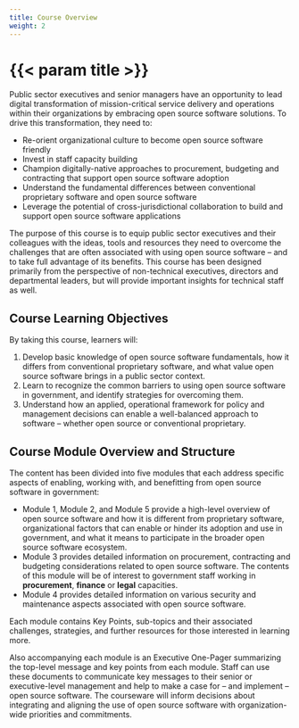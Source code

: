 ```yaml
---
title: Course Overview
weight: 2
---
```


# {{< param title >}}

Public sector executives and senior managers have an opportunity to lead digital transformation of mission-critical service delivery and operations within their organizations by embracing open source software solutions.
To drive this transformation, they need to:

- Re-orient organizational culture to become open source software friendly
- Invest in staff capacity building
- Champion digitally-native approaches to procurement, budgeting and contracting that support open source software adoption
- Understand the fundamental differences between conventional proprietary software and open source software
- Leverage the potential of cross-jurisdictional collaboration to build and support open source software applications

The purpose of this course is to equip public sector executives and their colleagues with the ideas, tools and resources they need to overcome the challenges that are often associated with using open source software – and to take full advantage of its benefits. This course has been designed primarily from the perspective of non-technical executives, directors and departmental leaders, but will provide important insights for technical staff as well.

## Course Learning Objectives

By taking this course, learners will:

1. Develop basic knowledge of open source software fundamentals, how it differs from conventional proprietary software, and what value open source software brings in a public sector context.
2. Learn to recognize the common barriers to using open source software in government, and identify strategies for overcoming them.
3. Understand how an applied, operational framework for policy and management decisions can enable a well-balanced approach to software – whether open source or conventional proprietary.

## Course Module Overview and Structure

The content has been divided into five modules that each address specific aspects of enabling, working with, and benefitting from open source software in government:

- Module 1, Module 2, and Module 5 provide a high-level overview of open source software and how it is different from proprietary software, organizational factors that can enable or hinder its adoption and use in government, and what it means to participate in the broader open source software ecosystem.
- Module 3 provides detailed information on procurement, contracting and budgeting considerations related to open source software. The contents of this module will be of interest to government staff working in **procurement**, **finance** or **legal** capacities.
- Module 4 provides detailed information on various security and maintenance aspects associated with open source software.

Each module contains Key Points, sub-topics and their associated challenges, strategies, and further resources for those interested in learning more.

Also accompanying each module is an Executive One-Pager summarizing the top-level message and key points from each module. Staff can use these documents to communicate key messages to their senior or executive-level management and help to make a case for – and implement – open source software. The courseware will inform decisions about integrating and aligning the use of open source software with organization-wide priorities and commitments.
